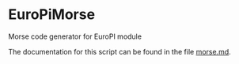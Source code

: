 # EuroPiMorse
Morse code generator for EuroPI module

The documentation for this script can be found in the file [morse.md](morse.md).
